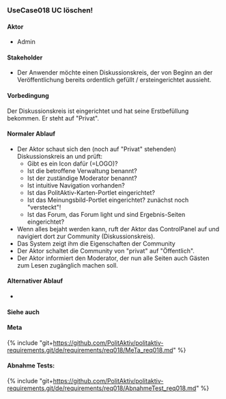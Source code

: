 
### UseCase018 UC löschen!

#### Aktor
 * Admin


#### Stakeholder
 * Der Anwender möchte einen Diskussionskreis, der von Beginn an der Veröffentlichung bereits ordentlich gefüllt / ersteingerichtet aussieht.


#### Vorbedingung
Der Diskussionskreis ist eingerichtet und hat seine Erstbefüllung bekommen. Er steht auf "Privat".


#### Normaler Ablauf
 * Der Aktor schaut sich den (noch auf "Privat" stehenden) Diskussionskreis an und prüft:
   * Gibt es ein Icon dafür (=LOGO)?
   * Ist die betroffene Verwaltung benannt?
   * Ist der zuständige Moderator benannt?
   * Ist intuitive Navigation vorhanden?
   * Ist das PolitAktiv-Karten-Portlet eingerichtet?
   * Ist das Meinungsbild-Portlet eingerichtet? zunächst noch "versteckt"!
   * Ist das Forum, das Forum light und sind Ergebnis-Seiten eingerichtet?
 * Wenn alles bejaht werden kann, ruft der Aktor das ControlPanel auf und navigiert dort zur Community (Diskussionskreis).
 * Das System zeigt ihm die Eigenschaften der Community
 * Der Aktor schaltet die Community von "privat"  auf "Öffentlich".
 * Der Aktor informiert den Moderator, der nun alle Seiten auch Gästen zum Lesen zugänglich machen soll.


#### Alternativer Ablauf
 * 


#### Siehe auch

#### Meta
{% include "git+https://github.com/PolitAktiv/politaktiv-requirements.git/de/requirements/req018/MeTa_req018.md" %} 


#### Abnahme Tests:
{% include "git+https://github.com/PolitAktiv/politaktiv-requirements.git/de/requirements/req018/AbnahmeTest_req018.md" %} 
